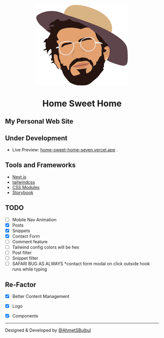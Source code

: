 <p align="center">
  <a href="https://ahmetsafabulbul.com/">
    <img alt="Ahmet Safa Bulbul" src="https://github.com/AhmetSBulbul/home-sweet-home/blob/main/public/myHead.png" width="300" />
  </a>
</p>
<h1 align="center">
  Home Sweet Home
</h1>

## My Personal Web Site

## Under Development

- Live Preview: [home-sweet-home-seven.vercel.app](https://home-sweet-home-seven.vercel.app/)
  .

## Tools and Frameworks

- [Next.js](https://nextjs.org/)
- [tailwindcss](https://tailwindcss.com/)
- [CSS Modules](https://github.com/css-modules/css-modules)
- [Storybook](https://storybook.js.org/)

## TODO

- [ ] Mobile Nav Animation
- [x] Posts
- [x] Snippets
- [x] Contact Form
- [ ] Comment feature
- [ ] Tailwind config colors will be hex
- [ ] Post filter
- [ ] Snippet filter
- [ ] SAFARI BUG AS ALWAYS *contact form modal on click outside hook runs while typing

## Re-Factor

- [x] Better Content Management
- [x] Logo
- [x] Components


---

Designed & Developed by [@AhmetSBulbul](https://ahmetsafabulbul.com/)

